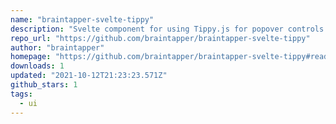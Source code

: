 ```yaml
---
name: "braintapper-svelte-tippy"
description: "Svelte component for using Tippy.js for popover controls."
repo_url: "https://github.com/braintapper/braintapper-svelte-tippy"
author: "braintapper"
homepage: "https://github.com/braintapper/braintapper-svelte-tippy#readme"
downloads: 1
updated: "2021-10-12T21:23:23.571Z"
github_stars: 1
tags: 
  - ui
---
```

